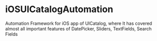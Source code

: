 # iOSUICatalogAutomation
Automation Framework for iOS app of UICatalog, where It has covered almost all important features of DatePicker, Sliders, TextFields, Search Fields
